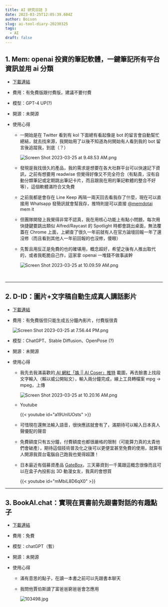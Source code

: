 ```yaml
---
title: AI 研究日誌 3
date: 2023-03-25T12:05:39.604Z
author: Boison
slug: ai-tool-diary-20230325
tags:
  - AI
draft: false
---
```

## 1. Mem: openai 投資的筆記軟體，一鍵筆記所有平台資訊並用 ai 分類

* [下載連結](https://mem.ai/)
* 費用：有免費版跟付費版，建議不要付費
* 模型：GPT-4  UP(?)
* 開源：未開源
* 使用心得

  * 一開始是在 Twitter 看到有 kol 下面總有看起像是 bot 的留言會自動幫忙總結，就去找來源，我開始用了以後不知道為何開始有人看到我的 bot 留言後追蹤我，到底（？）

    ![Screen Shot 2023-03-25 at 9.48.53 AM.png](/img/screen-shot-2023-03-25-at-9.48.53-am.png)
  * 發現是我找很久的產品，我的需求是想要在各大社群平台可以快速記下資訊，之前有想要用 readwise 但覺得好像又不完全符合（有點貴，沒有自動分類筆記或定期跳出筆記卡片，而且跟我在用的筆記軟體的整合不好等），這個軟體滿符合又免費
  * 之前我都是會存在 Line Keep 再隔一兩天回去看我存了什麼，現在可以直接用 Whatsapp 發簡訊就會幫我存，推特則是可以直接 [@memdotai](https://twitter.com/memdotai) mem it
  * 但團隊開發上我覺得非常不認真，我在用核心功能上有點小問題，每次用快捷鍵要跳出類似 Alfred/Raycast 的 Spotlight 時都會跳出桌面，無法覆蓋在 Chrome 上面，上網查了很久一年前就有人在官方論壇回報一年了還沒修（而且看到其他人一年前回報的也沒修，傻眼）
  * 先暫且用反正是免費的也的確堪用，概念超好，希望之後有人推出取代的，或者我乾脆自己作，這家拿 openai 一堆錢不做事誒幹

    ![Screen Shot 2023-03-25 at 10.09.59 AM.png](/img/screen-shot-2023-03-25-at-10.09.59-am.png)

&nbsp;

- - -

## 2. D-ID：圖片+文字稿自動生成真人講話影片

* [下載連結](https://www.d-id.com/)
* 費用：有免費版但只能生成五分鐘內影片，付費版很貴

  ![Screen Shot 2023-03-25 at 7.56.44 PM.png](/img/screen-shot-2023-03-25-at-7.56.44-pm.png)
* 模型：ChatGPT、Stable Diffusion、OpenPose (?)
* 開源：未開源
* 使用心得

  * 我先去我滿喜歡的[ AI 網紅「姝 || AI Coser」推特](https://twitter.com/soshu00) 載圖，再去臉書上找段文字輸入（賴以威公開貼文），輸入兩分鐘完成，線上工具轉檔案 mpg → mpeg，上傳 

    ![Screen Shot 2023-03-25 at 10.20.16 AM.png](/img/screen-shot-2023-03-25-at-10.11.04-am.png)
  * Youtube

    {{< youtube id="a19UnIUOsts" >}}
  * 可惜現在還無法輸入語音，很快應該就會有了，滿期待可以輸入日本真人聲優配的聲音
  * 免費額度只有五分鐘，付費額度也都很嚴格的限制（可能算力真的太貴他們會破產），期待這個技術普及化之後可以更便宜甚至免費的使用，就算有人開源我買台電腦自己跑我也覺得超讚！
  * 日本最近有個募資產品 [GateBox](https://m.eprice.com.tw/tech/talk/1141/4913257/1/m/4913270)，三天募資到一千萬跟這概念很像而且可以在盒子內投影出 3D 動漫女友，我真的會想買

    {{< youtube id="mMbiL8D6qX0" >}}

- - -

## 3. BookAI.chat：實現在買書前先跟書對話的有趣點子

* [下載連結](https://www.bookai.chat/)
* 費用：免費
* 模型：chatGPT（暫）
* 開源：未開源
* 使用心得

  * 滿有意思的點子，在讀一本書之前可以先跟書本聊天
  * 我問他賈伯斯讀了富爸爸窮爸爸會怎應用

    ![103498.jpg](/img/103498.jpg)

&nbsp;